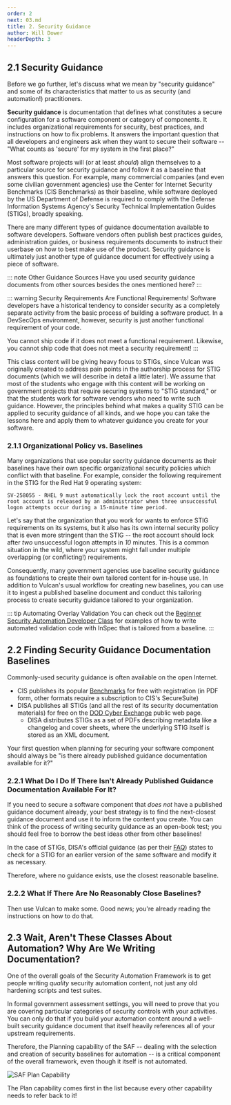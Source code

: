 ```yaml
---
order: 2
next: 03.md
title: 2. Security Guidance
author: Will Dower
headerDepth: 3
---
```


## 2.1 Security Guidance

Before we go further, let's discuss what we mean by "security guidance" and some of its characteristics that matter to us as security (and automation!) practitioners.

**Security guidance** is documentation that defines what constitutes a secure configuration for a software component or category of components. It includes organizational requirements for security, best practices, and instructions on how to fix problems. It answers the important question that all developers and engineers ask when they want to secure their software -- "What counts as 'secure' for my system in the first place?"

Most software projects will (or at least *should*) align themselves to a particular source for security guidance and follow it as a baseline that answers this question. For example, many commercial companies (and even some civilian government agencies) use the Center for Internet Security Benchmarks (CIS Benchmarks) as their baseline, while software deployed by the US Department of Defense is required to comply with the Defense Information Systems Agency's Security Technical Implementation Guides (STIGs), broadly speaking.

There are many different types of guidance documentation available to software developers. Software vendors often publish best practices guides, administration guides, or business requirements documents to instruct their userbase on how to best make use of the product. Security guidance is ultimately just another type of guidance document for effectively using a piece of software.

::: note Other Guidance Sources
Have you used security guidance documents from other sources besides the ones mentioned here?
:::

::: warning Security Requirements Are Functional Requirements!
Software developers have a historical tendency to consider security as a completely separate activity from the basic process of building a software product. In a DevSecOps environment, however, security is just another functional requirement of your code.

You cannot ship code if it does not meet a functional requirement. Likewise, you cannot ship code that does not meet a security requirement!
:::

This class content will be giving heavy focus to STIGs, since Vulcan was originally created to address pain points in the authorship process for STIG documents (which we will describe in detail a little later). We assume that most of the students who engage with this content will be working on government projects that require securing systems to "STIG standard," or that the students work for software vendors who need to write such guidance. However, the principles behind what makes a quality STIG can be applied to security guidance of all kinds, and we hope you can take the lessons here and apply them to whatever guidance you create for your software.

### 2.1.1 Organizational Policy vs. Baselines

Many organizations that use popular secrity guidance documents as their baselines have their own specific organizational security policies which conflict with that baseline. For example, consider the following requirement in the STIG for the Red Hat 9 operating system:

```
SV-258055 - RHEL 9 must automatically lock the root account until the root account is released by an administrator when three unsuccessful logon attempts occur during a 15-minute time period.
```

Let's say that the organization that you work for wants to enforce STIG requirements on its systems, but it also has its own internal security policy that is even more stringent than the STIG -- the root account should lock after _two_ unsuccessful logon attempts in _10_ minutes. This is a common situation in the wild, where your system might fall under multiple overlapping (or conflicting!) requirements.

Consequently, many government agencies use baseline security guidance as foundations to create their own tailored content for in-house use. In addition to Vulcan's usual workflow for creating new baselines, you can use it to ingest a published baseline document and conduct this tailoring process to create security guidance tailored to your organization.

::: tip Automating Overlay Validation
You can check out the [Beginner Security Automation Developer Class](https://mitre.github.io/saf-training/courses/beginner/10.html#profile-dependencies-overlays) for examples of how to write automated validation code with InSpec that is tailored from a baseline.
:::

## 2.2 Finding Security Guidance Documentation Baselines

Commonly-used security guidance is often available on the open Internet.

- CIS publishes its popular [Benchmarks](https://www.cisecurity.org/cis-benchmarks) for free with registration (in PDF form, other formats require a subscription to CIS's SecureSuite)
- DISA publishes all STIGs (and all the rest of its security documentation materials) for free on the [DOD Cyber Exchange](https://public.cyber.mil/stigs/downloads/) public web page.
    - DISA distributes STIGs as a set of PDFs describing metadata like a changelog and cover sheets, where the underlying STIG itself is stored as an XML document.

Your first question when planning for securing your software component should always be "is there already published guidance documentation available for it?"

### 2.2.1 What Do I Do If There Isn't Already Published Guidance Documentation Available For It?

If you need to secure a software component that *does not* have a published guidance document already, your best strategy is to find the next-closest guidance document and use it to inform the content you create. You can think of the process of writing security guidance as an open-book test; you should feel free to borrow the best ideas other from other baselines!

In the case of STIGs, DISA's official guidance (as per their [FAQ](https://public.cyber.mil/stigs/faqs/#toggle-id-11)) states to check for a STIG for an earlier version of the same software and modify it as necessary.

Therefore, where no guidance exists, use the closest reasonable baseline.

### 2.2.2 What If There Are No Reasonably Close Baselines?

Then use Vulcan to make some. Good news; you're already reading the instructions on how to do that.

## 2.3 Wait, Aren't These Classes About Automation? Why Are We Writing Documentation?

One of the overall goals of the Security Automation Framework is to get people writing *quality* security automation content, not just any old hardening scripts and test suites.

In formal government assessment settings, you will need to prove that you are covering particular categories of security controls with your activities. You can only do that if you build your automation content around a well-built security guidance document that itself heavily references all of your upstream requirements.

Therefore, the Planning capability of the SAF -- dealing with the selection and creation of security baselines for automation -- is a critical component of the overall framework, even though it itself is not automated.

![SAF Plan Capability](../../assets/img/SAFPlan.png)

The Plan capability comes first in the list because every other capability needs to refer back to it!